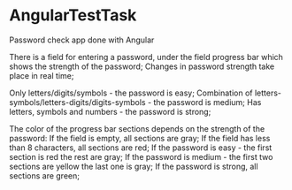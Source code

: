 # AngularTestTask

Password check app done with Angular

There is a field for entering a password, under the field progress bar which shows the strength of the password;
Changes in password strength take place in real time;

Only letters/digits/symbols - the password is easy;
Combination of letters-symbols/letters-digits/digits-symbols - the password is medium;
Has letters, symbols and numbers - the password is strong;

The color of the progress bar sections depends on the strength of the password:
If the field is empty, all sections are gray;
If the field has less than 8 characters, all sections are red;
If the password is easy - the first section is red the rest are gray;
If the password is medium - the first two sections are yellow the last one is gray;
If the password is strong, all sections are green;
